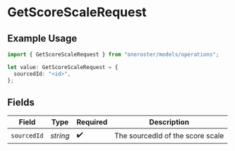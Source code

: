 # GetScoreScaleRequest

## Example Usage

```typescript
import { GetScoreScaleRequest } from "oneroster/models/operations";

let value: GetScoreScaleRequest = {
  sourcedId: "<id>",
};
```

## Fields

| Field                            | Type                             | Required                         | Description                      |
| -------------------------------- | -------------------------------- | -------------------------------- | -------------------------------- |
| `sourcedId`                      | *string*                         | :heavy_check_mark:               | The sourcedId of the score scale |